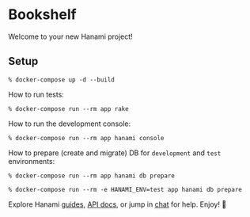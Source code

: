 # Bookshelf

Welcome to your new Hanami project!

## Setup

```
% docker-compose up -d --build
```

How to run tests:

```
% docker-compose run --rm app rake
```

How to run the development console:

```
% docker-compose run --rm app hanami console
```

How to prepare (create and migrate) DB for `development` and `test` environments:

```
% docker-compose run --rm app hanami db prepare

% docker-compose run --rm -e HANAMI_ENV=test app hanami db prepare
```

Explore Hanami [guides](http://hanamirb.org/guides/), [API docs](http://hanamirb.org/docs/1.0.0/), or jump in [chat](http://chat.hanamirb.org) for help. Enjoy! 🌸
